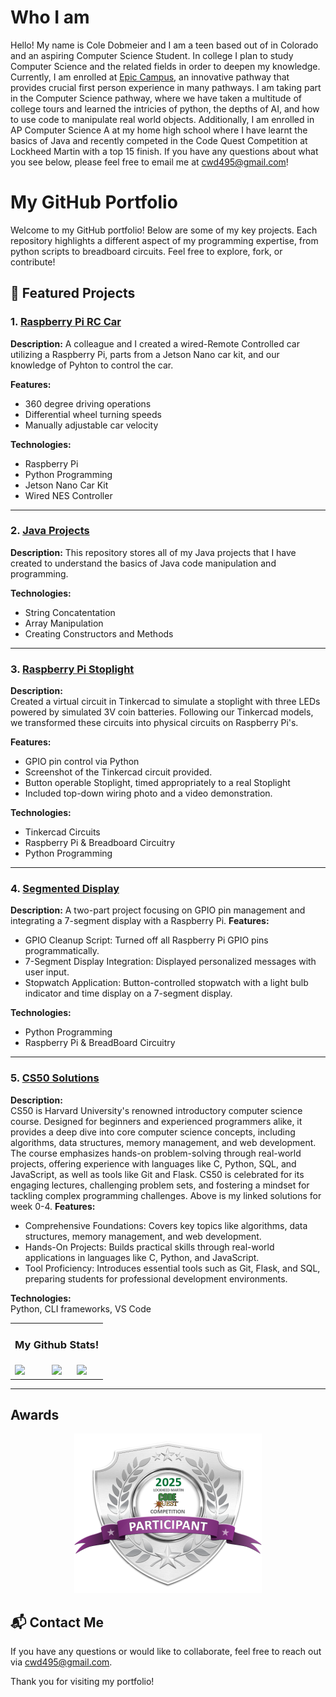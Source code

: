 # Who I am
Hello! My name is Cole Dobmeier and I am a teen based out of in Colorado and an aspiring Computer Science Student. In college I plan to study Computer Science and the related fields in order to deepen my knowledge. Currently, I am enrolled at [Epic Campus](https://littletonpublicschools.net/schools/epiccampus/welcome), an innovative pathway that provides crucial first person experience in many pathways. I am taking part in the Computer Science pathway, where we have taken a multitude of college tours and learned the intricies of python, the depths of AI, and how to use code to manipulate real world objects. Additionally, I am enrolled in AP Computer Science A at my home high school where I have learnt the basics of Java and recently competed in the Code Quest Competition at Lockheed Martin with a top 15 finish. If you have any questions about what you see below, please feel free to email me at [cwd495@gmail.com](mailto:cwd495@gmail.com)!

# My GitHub Portfolio

Welcome to my GitHub portfolio! Below are some of my key projects. Each repository highlights a different aspect of my programming expertise, from python scripts to breadboard circuits. Feel free to explore, fork, or contribute!

## 📂 Featured Projects

### 1. [Raspberry Pi RC Car](https://github.com/cole-dobmeier/Raspberry-Pi-Car.git)
**Description:**
 A colleague and I created a wired-Remote Controlled car utilizing a Raspberry Pi, parts from a Jetson Nano car kit, and our knowledge of Pyhton to control the car.

**Features:**
- 360 degree driving operations
- Differential wheel turning speeds
- Manually adjustable car velocity

**Technologies:**
- Raspberry Pi
- Python Programming
- Jetson Nano Car Kit
- Wired NES Controller

---

### 2. [Java Projects](https://github.com/cole-dobmeier/Java-Projects.git)
**Description:**
 This repository stores all of my Java projects that I have created to understand the basics of Java code manipulation and programming.

**Technologies:**
- String Concatentation
- Array Manipulation
- Creating Constructors and Methods

---

### 3. [Raspberry Pi Stoplight](https://github.com/cole-dobmeier/Stoplight-Projects.git)
**Description:**  
Created a virtual circuit in Tinkercad to simulate a stoplight with three LEDs powered by simulated 3V coin batteries. Following our Tinkercad models, we transformed these circuits into physical circuits on Raspberry Pi's.

**Features:**
- GPIO pin control via Python
- Screenshot of the Tinkercad circuit provided.
- Button operable Stoplight, timed appropriately to a real Stoplight
- Included top-down wiring photo and a video demonstration. 

**Technologies:**  
- Tinkercad Circuits
- Raspberry Pi & Breadboard Circuitry
- Python Programming

---

### 4. [Segmented Display](https://github.com/cole-dobmeier/Segmented-Display.git)
**Description:**
 A two-part project focusing on GPIO pin management and integrating a 7-segment display with a Raspberry Pi.
**Features:**
- GPIO Cleanup Script: Turned off all Raspberry Pi GPIO pins programmatically.
- 7-Segment Display Integration: Displayed personalized messages with user input.
- Stopwatch Application: Button-controlled stopwatch with a light bulb indicator and time display on a 7-segment display.

**Technologies:**  
 - Python Programming
 - Raspberry Pi & BreadBoard Circuitry

---

### 5. [CS50 Solutions](https://github.com/cole-dobmeier/CS50_Solutions.git)
**Description:**  
CS50 is Harvard University's renowned introductory computer science course. Designed for beginners and experienced programmers alike, it provides a deep dive into core computer science concepts, including algorithms, data structures, memory management, and web development. The course emphasizes hands-on problem-solving through real-world projects, offering experience with languages like C, Python, SQL, and JavaScript, as well as tools like Git and Flask. CS50 is celebrated for its engaging lectures, challenging problem sets, and fostering a mindset for tackling complex programming challenges. Above is my linked solutions for week 0-4.
**Features:**
- Comprehensive Foundations: Covers key topics like algorithms, data structures, memory management, and web development.
- Hands-On Projects: Builds practical skills through real-world applications in languages like C, Python, and JavaScript.
- Tool Proficiency: Introduces essential tools such as Git, Flask, and SQL, preparing students for professional development environments.

**Technologies:**  
Python, CLI frameworks, VS Code

<div align="center">

<table>
  <tr>
    <td colspan="3" align="center">
      <h3>My Github Stats!</h3>
    </td>
  </tr>
  <tr>
    <td>
      <img src="https://github-readme-stats.vercel.app/api?username=coledobmeier&show_icons=true&theme=gotham"/>
    </td>
    <td align="center">
      <a href="https://skillicons.dev">
        <img src="https://skillicons.dev/icons?i=py,java,raspberrypi"/>
      </a>
    </td>
    <td>
      <img src="https://github-readme-stats.vercel.app/api/top-langs/?username=coledobmeier&layout=compact&theme=gotham"/>
    </td>
  </tr>
</table>

</div>
<!-- [![My Skills](https://skillicons.dev/icons?i=py,java,raspberrypi,vscode)](https://skillicons.dev)
<p align="left"> <img src="https://github-readme-stats.vercel.app/api?username=coledobmeier&show_icons=true&theme=gotham"/>
<!-- <div align="right">
<img src="https://github-profile-trophy-coledobmeier.vercel.app/?username=coledobmeier&theme=matrix&no-bg=true&no-frame=true&row=1&column=4&title=MultiLanguage,Commits,Followers,PullRequest">
 </div> -->
 
---
## Awards
<p align="center">
  <img src="Participant.png" alt="Participant">
</p>

## 📬 Contact Me
If you have any questions or would like to collaborate, feel free to reach out via [cwd495@gmail.com](mailto:cwd495@gmail.com).

Thank you for visiting my portfolio!
